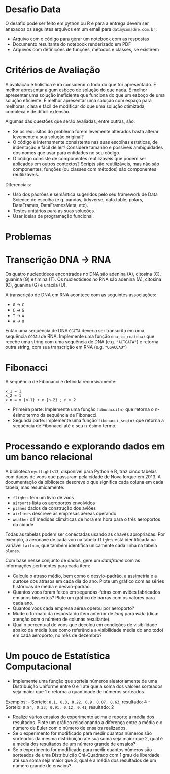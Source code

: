 # Desafio Data

O desafio pode ser feito em python ou R e para a entrega devem ser anexados os seguintes arquivos em um email para `data@comadre.com.br`:

- Arquivo com o código para gerar um notebook com as respostas
- Documento resultante do notebook renderizado em PDF
- Arquivos com definições de funções, métodos e classes, se existirem

# Critérios de Avaliação

A avaliação é holística e irá considerar o todo do que for apresentado. É melhor apresentar algum esboço de solução do que nada. É melhor apresentar uma solução ineficiente que funciona do que um esboço de uma solução eficiente. É melhor apresentar uma solução com espaço para melhoras, clara e fácil de modificar do que uma solução otimizada, complexa e de difícil extensão. 

Algumas das questões que serão avaliadas, entre outras, são:

- Se os requisitos do problema forem levemente alterados basta alterar levemente a sua solução original?
- O código é internamente consistente nas suas escolhas estéticas, de indentação e fácil de ler? Considere tamanho e possíveis ambiguidades dos nomes que usar para entidades no seu código.
- O código consiste de componentes reutilizáveis que podem ser aplicados em outros contextos? Scripts são reutilizáveis, mas não são componentes, funções (ou classes com métodos) são componentes reutilizáveis.

Diferenciais:

- Uso dos padrões e semântica sugeridos pelo seu framework de Data Science de escolha (e.g. pandas, tidyverse, data.table, polars, DataFrames, DataFramesMeta, etc).
- Testes unitários para as suas soluções.
- Usar ideias de programação funcional.

# Problemas

# Transcrição DNA → RNA

Os quatro nucleotídeos encontrados no DNA são adenina (A), citosina (C), guanina (G) e timina (T). Os nucleotídeos no RNA são adenina (A), citosina (C), guanina (G) e uracila (U). 

A transcrição de DNA em RNA acontece com as seguintes associações:

- `G` -> `C`
- `C` -> `G`
- `T` -> `A`
- `A` -> `U`

Então uma sequência de DNA `GGCTA` deveria ser transcrita em uma sequência `CCGAU` de RNA. Implemente uma função `dna_to_rna(dna)` que recebe uma string com uma sequência de DNA (e.g. `"ACTGATA"`) e retorna outra string, com sua transcrição em RNA (e.g. `"UGACUAU"`)

# Fibonacci

A sequência de Fibonacci é definida recursivamente:

```
x_1 = 1 
x_2 = 1
x_n = x_{n-1} + x_{n-2} ; n > 2
```
- Primeira parte: Implemente uma função `fibonacci(n)` que retorna o n-ésimo termo da sequência de Fibonacci.
- Segunda parte: Implemente uma função `fibonacci_seq(n)` que retorna a sequência de Fibonacci até o seu n-ésimo termo.

# Processando e explorando dados em um banco relacional

A biblioteca `nyclfights13`, disponível para Python e R, traz cinco tabelas com dados de voos que passaram pela cidade de Nova Iorque em 2013. A documentação da biblioteca descreve o que significa cada coluna em cada tabela, mas resumidamente:

- `flights` tem um livro de voos
- `airports` lista os aeroportos envolvidos
- `planes` dados da construção dos aviões
- `airlines` descreve as empresas aéreas operando
- `weather` dá medidas climáticas de hora em hora para o três aeroportos da cidade

Todas as tabelas podem ser conectadas usando as chaves apropriadas. Por exemplo, a aeronave de cada voo na tabela `flights` está identificada na variável `tailnum`, que também identifica unicamente cada linha na tabela `planes`.

Com base nesse conjunto de dados, gere um *dataframe* com as informações pertinentes para cada item:

- Calcule o atraso médio, bem como o desvio-padrão, a assimetria e a curtose dos atrasos em cada dia do ano. Plote um gráfico com as séries históricas de média e desvio-padrão.
- Quantos voos foram feitos em segundas-feiras com aviões fabricados em anos bissextos? Plote um gráfico de barras com os valores para cada ano.
- Quantos voos cada empresa aérea operou por aeroporto?
- Mude o formato da resposta do item anterior de *long* para *wide* (dica: atenção com o número de colunas resultante).
- Qual o percentual de voos que decolou em condições de visibilidade abaixo da média (use como referência a visibilidade média do ano todo) em cada aeroporto, no mês de dezembro?

# Um pouco de Estatística Computacional

- Implemente uma função que sorteia números aleatoriamente de uma Distribuição Uniforme entre 0 e 1 até que a soma dos valores sorteados seja maior que 1 e retorna a quantidade de números sorteados.

Exemplos:
    - Sorteio: `0.1, 0.3, 0.22, 0.9, 0.07, 0.63`, resultado: 4
    - Sorteio: `0.84, 0.33, 0.91, 0.12, 0.41`, resultado: 2
- Realize vários ensaios do experimento acima e reporte a média dos resultados. Plote um gráfico relacionando a diferença entre a média e o número de Euler com o número de ensaios realizados.
- Se o experimento for modificado para medir quantos números são sorteados da mesma distribuição até sua soma seja maior que 2, qual é a média dos resultados de um número grande de ensaios?
- Se o experimento for modificado para medir quantos números são sorteados de uma Distribuição Chi-Quadrado com 1 grau de liberdade até sua soma seja maior que 3, qual é a média dos resultados de um número grande de ensaios?
